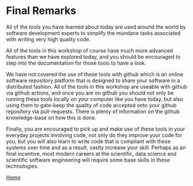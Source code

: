 # Final Remarks

All of the tools you have learned about today are used around the world by software development experts to simplify the mundane tasks associated with writing very high quality code.

All of the tools in this workshop of course have much more advanced features than we have explored today, and you should be encouraged to step into the documentation for those tools to have a look.

We have not covered the use of these tools with github which is an online software repository platform that is designed to share your software in a distributed fashion. All of the tools in this workshop are useable with github via github actions, and once you are on github you should not only be running these tools locally on your computer like you have today, but also using them to gate-keep the quality of code accepted onto your github repository via pull-requests. There is plenty of information on the github knowledge-base on how this is done.

Finally, you are encouraged to pick up and make use of these tools in your everyday projects involving code, not only do they improve your code for you, but you will also learn to write code that is compliant with these systems over time and as a result, vastly increase your skill. Perhaps as an final incentive, most modern careers at the scientific, data science and scientific software engineering will require some base skills in these technologies.

[Home](../)
